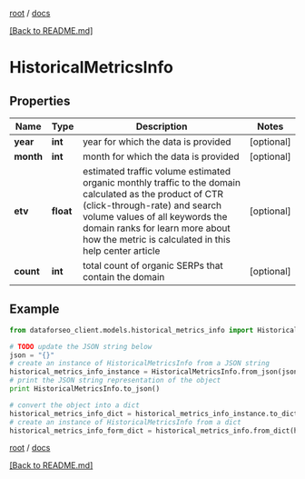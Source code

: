 [root](./../ "root") / [docs](./ "docs")

[[Back to README.md]](./../README.md "[Back to README.md]")

# HistoricalMetricsInfo

## Properties

Name | Type | Description | Notes
------------ | ------------- | ------------- | -------------
**year** | **int** | year for which the data is provided | [optional]
**month** | **int** | month for which the data is provided | [optional]
**etv** | **float** | estimated traffic volume estimated organic monthly traffic to the domain calculated as the product of CTR (click-through-rate) and search volume values of all keywords the domain ranks for learn more about how the metric is calculated in this help center article | [optional]
**count** | **int** | total count of organic SERPs that contain the domain | [optional]

## Example

```python
from dataforseo_client.models.historical_metrics_info import HistoricalMetricsInfo

# TODO update the JSON string below
json = "{}"
# create an instance of HistoricalMetricsInfo from a JSON string
historical_metrics_info_instance = HistoricalMetricsInfo.from_json(json)
# print the JSON string representation of the object
print HistoricalMetricsInfo.to_json()

# convert the object into a dict
historical_metrics_info_dict = historical_metrics_info_instance.to_dict()
# create an instance of HistoricalMetricsInfo from a dict
historical_metrics_info_form_dict = historical_metrics_info.from_dict(historical_metrics_info_dict)
```

  

[root](./../ "root") / [docs](./ "docs")

[[Back to README.md]](./../README.md "[Back to README.md]")